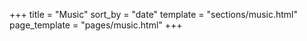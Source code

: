 +++
title = "Music"
sort_by = "date"
template = "sections/music.html"
page_template = "pages/music.html"
+++
